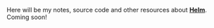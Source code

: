 Here will be my notes, source code and other resources about **[Helm](https://helm.sh/)**. Coming soon!

